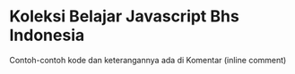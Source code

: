 # Koleksi Belajar Javascript Bhs Indonesia

Contoh-contoh kode dan keterangannya ada di Komentar (inline comment)
